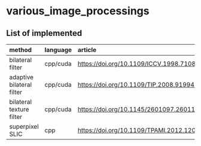 # various_image_processings

## List of implemented

| method                   | language | article                                  |
| :----------------------- | :------- | :--------------------------------------- |
| bilateral filter         | cpp/cuda | https://doi.org/10.1109/ICCV.1998.710815 |
| adaptive bilateral filter| cpp/cuda | https://doi.org/10.1109/TIP.2008.919949  |
| bilateral texture filter | cpp/cuda | https://doi.org/10.1145/2601097.2601188  |
| superpixel SLIC          | cpp      | https://doi.org/10.1109/TPAMI.2012.120   |
